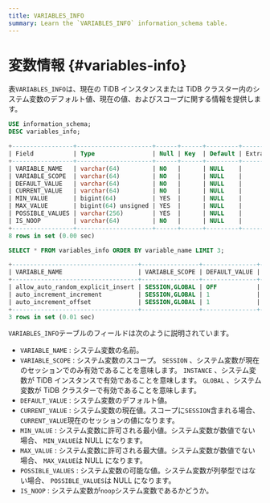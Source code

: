 ```yaml
---
title: VARIABLES_INFO
summary: Learn the `VARIABLES_INFO` information_schema table.
---
```


# 変数情報 {#variables-info}

表`VARIABLES_INFO`は、現在の TiDB インスタンスまたは TiDB クラスター内のシステム変数のデフォルト値、現在の値、およびスコープに関する情報を提供します。

```sql
USE information_schema;
DESC variables_info;
```

```sql
+-----------------+---------------------+------+------+---------+-------+
| Field           | Type                | Null | Key  | Default | Extra |
+-----------------+---------------------+------+------+---------+-------+
| VARIABLE_NAME   | varchar(64)         | NO   |      | NULL    |       |
| VARIABLE_SCOPE  | varchar(64)         | NO   |      | NULL    |       |
| DEFAULT_VALUE   | varchar(64)         | NO   |      | NULL    |       |
| CURRENT_VALUE   | varchar(64)         | NO   |      | NULL    |       |
| MIN_VALUE       | bigint(64)          | YES  |      | NULL    |       |
| MAX_VALUE       | bigint(64) unsigned | YES  |      | NULL    |       |
| POSSIBLE_VALUES | varchar(256)        | YES  |      | NULL    |       |
| IS_NOOP         | varchar(64)         | NO   |      | NULL    |       |
+-----------------+---------------------+------+------+---------+-------+
8 rows in set (0.00 sec)
```

```sql
SELECT * FROM variables_info ORDER BY variable_name LIMIT 3;
```

```sql
+-----------------------------------+----------------+---------------+---------------+-----------+-----------+-----------------+---------+
| VARIABLE_NAME                     | VARIABLE_SCOPE | DEFAULT_VALUE | CURRENT_VALUE | MIN_VALUE | MAX_VALUE | POSSIBLE_VALUES | IS_NOOP |
+-----------------------------------+----------------+---------------+---------------+-----------+-----------+-----------------+---------+
| allow_auto_random_explicit_insert | SESSION,GLOBAL | OFF           | OFF           |      NULL |      NULL | NULL            | NO      |
| auto_increment_increment          | SESSION,GLOBAL | 1             | 1             |         1 |     65535 | NULL            | NO      |
| auto_increment_offset             | SESSION,GLOBAL | 1             | 1             |         1 |     65535 | NULL            | NO      |
+-----------------------------------+----------------+---------------+---------------+-----------+-----------+-----------------+---------+
3 rows in set (0.01 sec)
```

`VARIABLES_INFO`テーブルのフィールドは次のように説明されています。

-   `VARIABLE_NAME` : システム変数の名前。
-   `VARIABLE_SCOPE` : システム変数のスコープ。 `SESSION` 、システム変数が現在のセッションでのみ有効であることを意味します。 `INSTANCE` 、システム変数が TiDB インスタンスで有効であることを意味します。 `GLOBAL` 、システム変数が TiDB クラスターで有効であることを意味します。
-   `DEFAULT_VALUE` : システム変数のデフォルト値。
-   `CURRENT_VALUE` : システム変数の現在値。スコープに`SESSION`含まれる場合、 `CURRENT_VALUE`現在のセッションの値になります。
-   `MIN_VALUE` : システム変数に許可される最小値。システム変数が数値でない場合、 `MIN_VALUE`は NULL になります。
-   `MAX_VALUE` : システム変数に許可される最大値。システム変数が数値でない場合、 `MAX_VALUE`は NULL になります。
-   `POSSIBLE_VALUES` : システム変数の可能な値。システム変数が列挙型ではない場合、 `POSSIBLE_VALUES`は NULL になります。
-   `IS_NOOP` : システム変数が`noop`システム変数であるかどうか。
